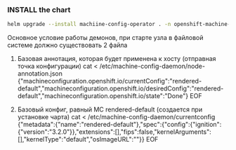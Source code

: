 ### INSTALL the chart
```bash
helm upgrade --install machiine-config-operator . -n openshift-machine-config-operator      --create-namespace
```

Основное условие работы демонов, при старте узла в файловой системе должно существовать 2 файла

1) Базовая аннотация, которая будет применена к хосту (отправная точка конфигурации)
cat <<EOF > /etc/machine-config-daemon/node-annotation.json
{"machineconfiguration.openshift.io/currentConfig":"rendered-default","machineconfiguration.openshift.io/desiredConfig":"rendered-default","machineconfiguration.openshift.io/state":"Done"}
EOF

2) Базовый конфиг, равный MC rendered-default (создается при установке чарта)
cat <<EOF > /etc/machine-config-daemon/currentconfig
{"metadata":{"name":"rendered-default"},"spec":{"config":{"ignition":{"version":"3.2.0"}},"extensions":[],"fips":false,"kernelArguments":[],"kernelType":"default","osImageURL":""}}
EOF
